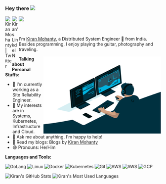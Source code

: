 ### Hey there <img src="https://media.giphy.com/media/hvRJCLFzcasrR4ia7z/giphy.gif" width="25px">
<a href="https://twitter.com/theluckiestsoul">
  <img align="left" alt="Kiran Mohanty | Twitter" width="22px" src="https://cdn.jsdelivr.net/npm/simple-icons@v3/icons/twitter.svg" />
</a>
<a href="https://www.linkedin.com/in/theluckiestsoul/">
  <img align="left" alt="Kiran's LinkdeIN" width="22px" src="https://cdn.jsdelivr.net/npm/simple-icons@v3/icons/linkedin.svg" />
</a>

![](https://visitor-badge.glitch.me/badge?page_id=theluckiestsoul)

<br />

I'm [Kiran Mohanty](https://kiranmohanty.com/), a Distributed System Engineer 🚀  from India. Besides programming, I enjoy playing the guitar, photography and traveling.

  <img align="right" alt="GIF" src="https://github.com/rayandas/rayandas/blob/master/code.gif?raw=true" width="380" height="250" />
  
**Talking about Personal Stuffs:**

- 🔭 I’m currently working as a Site Reliability Engineer.
- 🌱 My interests are in Systems, Kubernetes, Infrastructure and Cloud.
- 💬 Ask me about anything, I'm happy to help!
- 📝 Read my blogs: Blogs by [Kiran Mohanty](https://mybookmarks.site)
- 😄 Pronouns: He/Him

**Languages and Tools:**  

<p align="left">



<img src="https://img.icons8.com/color/2x/golang.png" alt="GoLang" width="40" height="40"/>
<img src="https://img.icons8.com/color/2x/linux.png"/ alt="Linux" width="40" height="40">
<img src="https://img.icons8.com/fluent/2x/docker.png"/ alt="Docker" width="40" height="40">
<img src="https://img.icons8.com/color/2x/kubernetes.png"/ alt="Kubernetes" width="40" height="40">
<img src="https://img.icons8.com/color/2x/git.png"  alt="Git"  width="40"  height="40"/>
  <img src="https://img.icons8.com/color/2x/azure.png"  alt="AWS"  width="40"  height="40"/>
<img src="https://img.icons8.com/color/2x/amazon-web-services.png"  alt="AWS"  width="40"  height="40"/>
<img src="https://img.icons8.com/color/2x/google-cloud.png"  alt="GCP"  width="40"  height="40"/>


![Kiran's GitHub Stats](https://github-readme-stats.vercel.app/api?username=theluckiestsoul&show_icons=true&include_all_commits=true&count_private=true&theme=default&line_height=20&width="300")
![Kiran's Most Used Languages](https://github-readme-stats.vercel.app/api/top-langs/?username=theluckiestsoul&hide=javascript,html,C%23,ASP&&langs_count=10&layout=compact)

<!---
<img src="https://github-readme-streak-stats.herokuapp.com?user=theluckiestsoul&theme=default&layout=compact" width="850">
<img src="https://github-readme-stats.vercel.app/api/top-langs/?username=theluckiestsoul&show_icons=true&include_all_commits=true&count_private=true&theme=default&line_height=20" alt="Kiran's most used languages" width="350">
<img src="https://github-readme-stats.vercel.app/api?username=theluckiestsoul&show_icons=true&include_all_commits=true&count_private=true&theme=default&layout=compact" alt="GitHub Stats of Kiran" width="350">
<img src="https://github-readme-streak-stats.herokuapp.com?user=theluckiestsoul&theme=default" align="right" width="875">
-->
